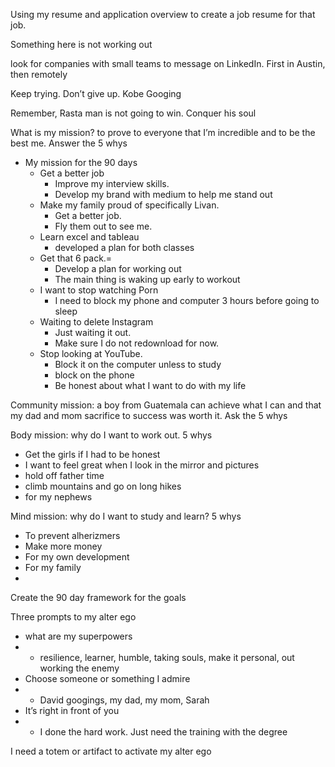 
Using my resume and application overview to create a job resume for that job.

Something here is not working out

look for companies with small teams to message on LinkedIn. First in Austin, then remotely

Keep trying. Don’t give up. Kobe Googing

Remember, Rasta man is not going to win. Conquer his soul

What is my mission? to prove to everyone that I’m incredible and to be the best me.  Answer the 5 whys 
- My mission for the 90 days
	- Get a better job 
		- Improve my interview skills.
		- Develop my brand with medium to help me stand out
	- Make my family proud of specifically Livan.
		- Get a better job. 
		- Fly them out to see me.
	- Learn excel and tableau 
		- developed a plan for both classes
	- Get that 6 pack.= 
		- Develop a plan for working out
		- The main thing is waking up early to workout
	- I want to stop watching Porn 
		- I need to block my phone and computer 3 hours before going to sleep
	- Waiting to delete Instagram
		- Just waiting it out. 
		- Make sure I do not redownload for now.
	- Stop looking at YouTube. 
		- Block it on the computer unless to study 
		- block on the phone 
		- Be honest about what I want to do with my life 

Community mission: a boy from Guatemala can achieve what I can and that my dad and mom sacrifice to success was worth it. Ask the 5 whys

Body mission: why do I want to work out. 5 whys
 - Get the girls if I had to be honest 
 - I want to feel great when I look in the mirror and pictures
 - hold off father time
 - climb mountains and go on long hikes
 - for my nephews 

Mind mission:  why do I want to study and learn? 5 whys
- To prevent alherizmers 
- Make more money 
- For my own development 
- For my family 
- 
Create the 90 day framework for the goals

Three prompts  to my alter ego
- what are my superpowers  
-    - resilience, learner, humble, taking souls, make it personal, out working the enemy
- Choose someone or  something I admire
-  - David googings, my dad, my mom, Sarah
- It’s right in front of you
- - I done the hard work. Just need the training with the degree

I need a totem or artifact to activate my alter ego


